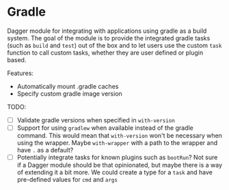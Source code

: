 # Gradle

Dagger module for integrating with applications using gradle as a build system. The goal of the module is to provide the integrated gradle tasks (such as `build` and `test`) out of the box and to let users use the custom `task` function to call custom tasks, whether they are user defined or plugin based.

Features:
* Automatically mount .gradle caches
* Specify custom gradle image version

TODO:
* [ ] Validate gradle versions when specified in `with-version`
* [ ] Support for using `gradlew` when available instead of the gradle command. This would mean that `with-version` won't be necessary when using the wrapper. Maybe `with-wrapper` with a path to the wrapper and have `.` as a default?
* [ ] Potentially integrate tasks for known plugins such as `bootRun`? Not sure if a Dagger module should be that opinionated, but maybe there is a way of extending it a bit more. We could create a type for a `task` and have pre-defined values for `cmd` and `args`
